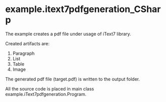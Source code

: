 # example.itext7pdfgeneration_CSharp

The example creates a pdf file under usage of iText7 library.

Created artifacts are:

  1. Paragraph
  2. List
  3. Table
  2. Image
 
 The generated pdf file (target.pdf) is written to the output folder.
 
 All the source code is placed in main class example.iText7pdfgeneration.Program.
